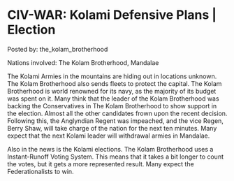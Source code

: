 # CIV-WAR: Kolami Defensive Plans | Election

Posted by: the_kolam_brotherhood

Nations involved: The Kolam Brotherhood, Mandalae

The Kolami Armies in the mountains are hiding out in locations unknown. The Kolam Brotherhood also sends fleets to protect the capital. The Kolam Brotherhood is world renowned for its navy, as the majority of its budget was spent on it. Many think that the leader of the Kolam Brotherhood was backing the Conservatives in The Kolam Brotherhood to show support in the election. Almost all the other candidates frown upon the recent decision. Following this, the Anglyndian Regent was impeached, and the vice Regen, Berry Shaw, will take charge of the nation for the next ten minutes. Many expect that the next Kolami leader will withdrawal armies in Mandalae.

Also in the news is the Kolami elections. The Kolam Brotherhood uses a Instant-Runoff Voting System. This means that it takes a bit longer to count the votes, but it gets a more represented result. Many expect the Federationalists to win.